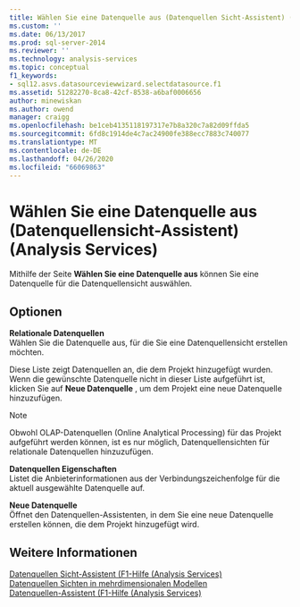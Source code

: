 ```yaml
---
title: Wählen Sie eine Datenquelle aus (Datenquellen Sicht-Assistent) (Analysis Services) | Microsoft-Dokumentation
ms.custom: ''
ms.date: 06/13/2017
ms.prod: sql-server-2014
ms.reviewer: ''
ms.technology: analysis-services
ms.topic: conceptual
f1_keywords:
- sql12.asvs.datasourceviewwizard.selectdatasource.f1
ms.assetid: 51282270-8ca8-42cf-8538-a6baf0006656
author: minewiskan
ms.author: owend
manager: craigg
ms.openlocfilehash: be1ceb4135118197317e7b8a320c7a82d09ffda5
ms.sourcegitcommit: 6fd8c1914de4c7ac24900fe388ecc7883c740077
ms.translationtype: MT
ms.contentlocale: de-DE
ms.lasthandoff: 04/26/2020
ms.locfileid: "66069863"
---
```

# <a name="select-a-data-source-data-source-view-wizard-analysis-services"></a>Wählen Sie eine Datenquelle aus (Datenquellensicht-Assistent) (Analysis Services)
  Mithilfe der Seite **Wählen Sie eine Datenquelle aus** können Sie eine Datenquelle für die Datenquellensicht auswählen.  
  
## <a name="options"></a>Optionen  
 **Relationale Datenquellen**  
 Wählen Sie die Datenquelle aus, für die Sie eine Datenquellensicht erstellen möchten.  
  
 Diese Liste zeigt Datenquellen an, die dem Projekt hinzugefügt wurden. Wenn die gewünschte Datenquelle nicht in dieser Liste aufgeführt ist, klicken Sie auf **Neue Datenquelle** , um dem Projekt eine neue Datenquelle hinzuzufügen.  
  
> [!NOTE]  
>  Obwohl OLAP-Datenquellen (Online Analytical Processing) für das Projekt aufgeführt werden können, ist es nur möglich, Datenquellensichten für relationale Datenquellen hinzuzufügen.  
  
 **Datenquellen Eigenschaften**  
 Listet die Anbieterinformationen aus der Verbindungszeichenfolge für die aktuell ausgewählte Datenquelle auf.  
  
 **Neue Datenquelle**  
 Öffnet den Datenquellen-Assistenten, in dem Sie eine neue Datenquelle erstellen können, die dem Projekt hinzugefügt wird.  
  
## <a name="see-also"></a>Weitere Informationen  
 [Datenquellen Sicht-Assistent (F1-Hilfe &#40;Analysis Services&#41;](data-source-view-wizard-f1-help-analysis-services.md)   
 [Datenquellen Sichten in mehrdimensionalen Modellen](multidimensional-models/data-source-views-in-multidimensional-models.md)   
 [Datenquellen-Assistent (F1-Hilfe &#40;Analysis Services&#41;](data-source-wizard-f1-help-analysis-services.md)  
  
  
